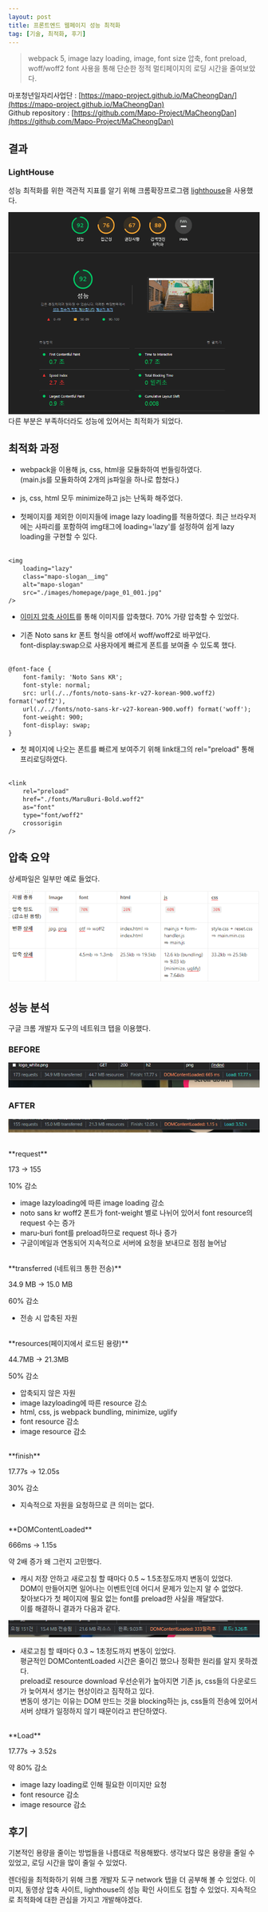```yaml
---
layout: post
title: 프론트엔드 웹페이지 성능 최적화
tag: [기술, 최적화, 후기]
---
```


> webpack 5, image lazy loading, image, font size 압축, font preload, woff/woff2 font 사용을 통해
> 단순한 정적 멀티페이지의 로딩 시간을 줄여보았다.

마포청년일자리사업단 : [https://mapo-project.github.io/MaCheongDan/](https://mapo-project.github.io/MaCheongDan)<br>
Github repository : [https://github.com/Mapo-Project/MaCheongDan](https://github.com/Mapo-Project/MaCheongDan)

## 결과

### LightHouse

성능 최적화를 위한 객관적 지표를 알기 위해 크롬확장프로그램 [lighthouse](https://chrome.google.com/webstore/detail/lighthouse/blipmdconlkpinefehnmjammfjpmpbjk?hl=ko)을 사용했다.

![LightHouse](./../images/8-9-optimize_mcd/light_house.png)
다른 부분은 부족하더라도 성능에 있어서는 최적화가 되었다.

## 최적화 과정

- webpack을 이용해 js, css, html을 모듈화하여 번들링하였다.<br>(main.js를 모듈화하여 2개의 js파일을 하나로 합쳤다.)<br><br>
- js, css, html 모두 minimize하고 js는 난독화 해주었다.<br><br>
- 첫페이지를 제외한 이미지들에 image lazy loading를 적용하였다. 최근 브라우저에는 사파리를 포함하여 img태그에 loading='lazy'를 설정하여 쉽게 lazy loading을 구현할 수 있다.
<pre><code>
&lt;img
	loading="lazy"
	class="mapo-slogan__img"
	alt="mapo-slogan"
	src="./images/homepage/page_01_001.jpg"
/>
</code></pre>
- [이미지 압축 사이트](https://www.iloveimg.com/ko/compress-image)를 통해 이미지를 압축했다. 70% 가량 압축할 수 있었다.<br><br>
- 기존 Noto sans kr 폰트 형식을 otf에서 woff/woff2로 바꾸었다.<br> font-display:swap으로 사용자에게 빠르게 폰트를 보여줄 수 있도록 했다.
<pre><code>
@font-face {
	font-family: 'Noto Sans KR';
	font-style: normal;
	src: url(./../fonts/noto-sans-kr-v27-korean-900.woff2) format('woff2'),
	url(./../fonts/noto-sans-kr-v27-korean-900.woff) format('woff');
	font-weight: 900;
	font-display: swap;
}
</code></pre>
- 첫 페이지에 나오는 폰트를 빠르게 보여주기 위해 link태그의 rel="preload" 통해 프리로딩하였다.
<pre><code>
&lt;link
	rel="preload"
	href="./fonts/MaruBuri-Bold.woff2"
	as="font"
	type="font/woff2"
	crossorigin
/>
</code></pre>

## 압축 요약

상세파일은 일부만 예로 들었다.

![compression_result](./../images/8-9-optimize_mcd/compress_summary.png)

## 성능 분석

구글 크롬 개발자 도구의 네트워크 탭을 이용했다.

### BEFORE

![BEFORE](./../images/8-9-optimize_mcd/before.png)

### AFTER

![AFTER](./../images/8-9-optimize_mcd/after.png)

<br>
**request**

173 → 155

10% 감소

- image lazyloading에 따른 image loading 감소
- noto sans kr woff2 폰트가 font-weight 별로 나뉘어 있어서 font resource의 request 수는 증가
- maru-buri font를 preload하므로 request 하나 증가
- 구글이메일과 연동되어 지속적으로 서버에 요청을 보내므로 점점 늘어남

<br>
**transferred (네트워크 통한 전송)**

34.9 MB → 15.0 MB

60% 감소

- 전송 시 압축된 자원

<br>
**resources(페이지에서 로드된 용량)**

44.7MB → 21.3MB

50% 감소

- 압축되지 않은 자원
- image lazyloading에 따른 resource 감소
- html, css, js webpack bundling, minimize, uglify
- font resource 감소
- image resource 감소

<br>
**finish**

17.77s → 12.05s

30% 감소

- 지속적으로 자원을 요청하므로 큰 의미는 없다.

<br>
**DOMContentLoaded**

666ms → 1.15s

약 2배 증가 왜 그런지 고민했다.

- 캐시 저장 안하고 새로고침 할 때마다 0.5 ~ 1.5초정도까지 변동이 있었다.<br>
  DOM이 만들어지면 일어나는 이벤트인데 어디서 문제가 있는지 알 수 없었다.<br>
  찾아보다가 첫 페이지에 필요 없는 font를 preload한 사실을 깨달았다.<br>
  이를 해결하니 결과가 다음과 같다.

![AFTER2](./../images/8-9-optimize_mcd/after2.png)

- 새로고침 할 때마다 0.3 ~ 1초정도까지 변동이 있었다.<br>
  평균적인 DOMContentLoaded 시간은 줄이긴 했으나 정확한 원리를 알지 못하겠다.<br>
  preload로 resource download 우선순위가 높아지면 기존 js, css들의 다운로드가 늦어져서 생기는 현상이라고 짐작하고 있다.<br>
  변동이 생기는 이유는 DOM 만드는 것을 blocking하는 js, css들의 전송에 있어서 서버 상태가 일정하지 않기 때문이라고 판단하였다.

<br>
**Load**

17.77s → 3.52s

약 80% 감소

- image lazy loading로 인해 필요한 이미지만 요청
- font resource 감소
- image resource 감소

## 후기

기본적인 용량을 줄이는 방법들을 나름대로 적용해봤다. 생각보다 많은 용량을 줄일 수 있었고, 로딩 시간을 많이 줄일 수 있었다.

렌더링을 최적화하기 위해 크롬 개발자 도구 network 탭을 더 공부해 볼 수 있었다. 이미지, 동영상 압축 사이트, lighthouse의 성능 확인 사이트도 접할 수 있었다. 지속적으로 최적화에 대한 관심을 가지고 개발해야겠다.
